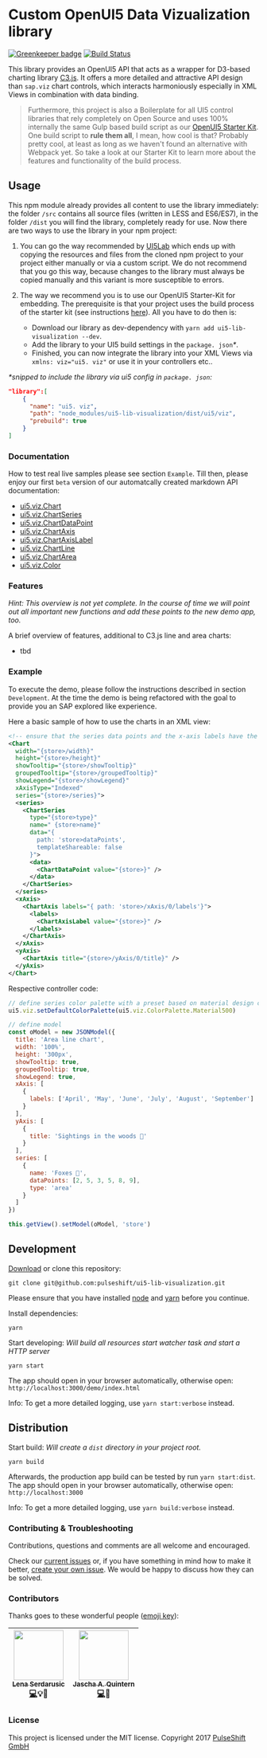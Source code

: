 # Custom OpenUI5 Data Vizualization library

[![Greenkeeper badge](https://badges.greenkeeper.io/pulseshift/ui5-lib-visualization.svg)](https://greenkeeper.io/)
[![Build Status](https://travis-ci.org/pulseshift/ui5-lib-visualization.svg?branch=master)](https://travis-ci.org/pulseshift/ui5-lib-visualization)

This library provides an OpenUI5 API that acts as a wrapper for D3-based charting library [C3.js](http://c3js.org/). It offers a more detailed and attractive API design than `sap.viz` chart controls, which interacts harmoniously especially in XML Views in combination with data binding.

> Furthermore, this project is also a Boilerplate for all UI5 control libraries that rely completely on Open Source and uses 100% internally the same Gulp based build script as our [OpenUI5 Starter Kit](https://github.com/pulseshift/openui5-gulp-starter-kit). One build script to **rule them all**, I mean, how cool is that? Probably pretty cool, at least as long as we haven't found an alternative with Webpack yet. So take a look at our Starter Kit to learn more about the features and functionality of the build process.

## Usage

This npm module already provides all content to use the library immediately: the folder `/src` contains all source files (written in LESS and ES6/ES7), in the folder `/dist` you will find the library, completely ready for use. Now there are two ways to use the library in your npm project:

1. You can go the way recommended by [UI5Lab](https://github.com/UI5Lab/UI5Lab-library-simple) which ends up with copying the resources and files from the cloned npm project to your project either manually or via a custom script. We do not recommend that you go this way, because changes to the library must always be copied manually and this variant is more susceptible to errors.

1. The way we recommend you is to use our OpenUI5 Starter-Kit for embedding. The prerequisite is that your project uses the build process of the starter kit (see instructions [here](https://github.com/pulseshift/openui5-gulp-starter-kit)). All you have to do then is:
   * Download our library as dev-dependency with `yarn add ui5-lib-visualization --dev`.
   * Add the library to your UI5 build settings in the `package. json`_\*_.
   * Finished, you can now integrate the library into your XML Views via `xmlns: viz="ui5. viz"` or use it in your controllers etc..

_\*snipped to include the library via ui5 config in `package. json`:_

```json
"library":[
    {
      "name": "ui5. viz",
      "path": "node_modules/ui5-lib-visualization/dist/ui5/viz",
      "prebuild": true
    }
]
```

### Documentation

How to test real live samples please see section `Example`. Till then, please enjoy our first `beta` version of our automatcally created markdown API documentation:

* [ui5.viz.Chart](./docs/Chart.md)
* [ui5.viz.ChartSeries](./docs/ChartSeries.md)
* [ui5.viz.ChartDataPoint](./docs/ChartDataPoint.md)
* [ui5.viz.ChartAxis](./docs/ChartAxis.md)
* [ui5.viz.ChartAxisLabel](./docs/ChartAxisLabel.md)
* [ui5.viz.ChartLine](./docs/ChartLine.md)
* [ui5.viz.ChartArea](./docs/ChartArea.md)
* [ui5.viz.Color](./docs/Color.md)

### Features

_Hint: This overview is not yet complete. In the course of time we will point out all important new functions and add these points to the new demo app, too._

A brief overview of features, additional to C3.js line and area charts:

* tbd

### Example

To execute the demo, please follow the instructions described in section `Development`. At the time the demo is being refactored with the goal to provide you an SAP explored like experience.

Here a basic sample of how to use the charts in an XML view:

```xml
<!-- ensure that the series data points and the x-axis labels have the exact same amount of entries -->
<Chart
  width="{store>/width}"
  height="{store>/height}"
  showTooltip="{store>/showTooltip}"
  groupedTooltip="{store>/groupedTooltip}"
  showLegend="{store>/showLegend}"
  xAxisType="Indexed"
  series="{store>/series}">
  <series>
    <ChartSeries
      type="{store>type}"
      name=" {store>name}"
      data="{
        path: 'store>dataPoints',
        templateShareable: false
      }">
      <data>
        <ChartDataPoint value="{store>}" />
      </data>
    </ChartSeries>
  </series>
  <xAxis>
    <ChartAxis labels="{ path: 'store>/xAxis/0/labels'}">
      <labels>
        <ChartAxisLabel value="{store>}" />
      </labels>
    </ChartAxis>
  </xAxis>
  <yAxis>
    <ChartAxis title="{store>/yAxis/0/title}" />
  </yAxis>
</Chart>
```

Respective controller code:

```js
// define series color palette with a preset based on material design colors
ui5.viz.setDefaultColorPalette(ui5.viz.ColorPalette.Material500)

// define model
const oModel = new JSONModel({
  title: 'Area line chart',
  width: '100%',
  height: '300px',
  showTooltip: true,
  groupedTooltip: true,
  showLegend: true,
  xAxis: [
    {
      labels: ['April', 'May', 'June', 'July', 'August', 'September']
    }
  ],
  yAxis: [
    {
      title: 'Sightings in the woods 🍃'
    }
  ],
  series: [
    {
      name: 'Foxes 🦊',
      dataPoints: [2, 5, 3, 5, 8, 9],
      type: 'area'
    }
  ]
})

this.getView().setModel(oModel, 'store')
```

## Development

[Download](https://github.com/pulseshift/ui5-lib-visualization/archive/master.zip) or clone this repository:

```
git clone git@github.com:pulseshift/ui5-lib-visualization.git
```

Please ensure that you have installed [node](https://nodejs.org/en/) and [yarn](https://yarnpkg.com/en/docs/install) before you continue.

Install dependencies:

```
yarn
```

Start developing:
_Will build all resources start watcher task and start a HTTP server_

```
yarn start
```

The app should open in your browser automatically, otherwise open: `http://localhost:3000/demo/index.html`

Info: To get a more detailed logging, use `yarn start:verbose` instead.

## Distribution

Start build:
_Will create a `dist` directory in your project root._

```
yarn build
```

Afterwards, the production app build can be tested by run `yarn start:dist`. The app should open in your browser automatically, otherwise open: `http://localhost:3000`

Info: To get a more detailed logging, use `yarn build:verbose` instead.

### Contributing & Troubleshooting

Contributions, questions and comments are all welcome and encouraged.

Check our [current issues](https://github.com/pulseshift/ui5-lib-visualization/issues) or, if you have something in mind how to make it better, [create your own issue](https://github.com/pulseshift/ui5-lib-visualization/issues/new). We would be happy to discuss how they can be solved.

### Contributors

Thanks goes to these wonderful people ([emoji key](https://github.com/kentcdodds/all-contributors#emoji-key)):

<!-- ALL-CONTRIBUTORS-LIST:START - Do not remove or modify this section -->

| [<img src="https://avatars1.githubusercontent.com/u/28702172?s=460&v=4" width="100px;"/><br /><sub><b>Lena Serdarusic</b></sub>](https://github.com/lenasrd)<br />[💻](https://github.com/pulseshift/ui5-lib-visualization/commits?author=lenasrd 'Code')💡🤔 | [<img src="https://avatars2.githubusercontent.com/u/8706643?s=460&v=4" width="100px;"/><br /><sub><b>Jascha A. Quintern</b></sub>](http://jascha-quintern.de)<br />[💻](https://github.com/pulseshift/ui5-lib-visualization/commits?author=fuchsvomwalde 'Code')💬 |
| :-----------------------------------------------------------------------------------------------------------------------------------------------------------------------------------------------------------------------------------------------------------: | :----------------------------------------------------------------------------------------------------------------------------------------------------------------------------------------------------------------------------------------------------------------: |


### License

This project is licensed under the MIT license.
Copyright 2017 [PulseShift GmbH](https://pulseshift.com)
